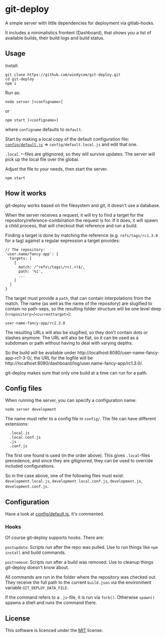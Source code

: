 # git-deploy

A simple server with little dependencies for deployment via gitlab-hooks.

It includes a minimalistics frontent (Dashboard), that shows you a list of available
builds, their build logs and build status.

## Usage

Install:

```shell
git clone https://github.com/windycom/git-deploy.git
cd git-deploy
npm i
```
Run as:
```
node server [<configname>]
```
or
```
npm start [<configname>]
```
where `configname` defaults to `default`.

Start by making a local copy of the default configuration file:
[`config/default.js`](config/default.js) => `config/default.local.js` and edit that one.

`.local.*`-files are gitignored, so they will survive updates. The server will pick up
the local file over the global.

Adjust the file to your needs, then start the server.

```shell
npm start
```

## How it works

git-deploy works based on the filesystem and git, it doesn't use a database.

When the server receives a request, it will try to find a target for the
repository/reference-combination the request is for. If it does, it will spawn
a child process, that will checkout that reference and run a build.

Finding a target is done by matching the reference (e.g. `refs/tags/rc1.3.0` for a tag)
against a regular expression a target provides:

```
// The repository:
'user.name/fancy-app': {
  targets: [
    {
      match: /^refs\/tags\/rc(.+)$/,
      path: '%1',
      ...
    }
  ]
}
```

The target must provide a `path`, that can contain interpolations from the match.
The name (as well as the name of the repository) are slugified to contain no path-seps,
so the resulting folder structure will be one level deep (`<repository>`/`<currenttarget>`):

```
user-name-fancy-app/rc1.3.0
```

The resulting URLs will also be slugified, so they don't contain dots or slashes
anymore. The URL will also be flat, so it can be used as a subdomain or path
without having to deal with varying depths.

So the build will be available under http://localhost:8080/user-name-fancy-app-rc1-3-0/,
the URL for the logfile will be http://localhost:8080/dashboard/log/user.name-fancy-app/rc1.3.0/.

git-deploy makes sure that only one build at a time can run for a path.

## Config files

When running the server, you can specify a configuration name:

```shell
node server development
```

The name must refer to a config file in `config/`. The file can have different extensions:

```
  .local.js
  .local.conf.js
  .js
  .conf.js
```

The first one found is used (in the order above). This gives `.local`-files precedence,
and since they are gitignored, they can be used to override included configurations.

So in the case above, one of the following files must exist:
`development.local.js`, `development.local.conf.js`, `development.js`, `development.conf.js`.

## Configuration

Have a look at [config/default.js](config/default.js), it's commented.

### Hooks

Of course git-deploy supports hooks. There are:

`postupdate`: Scripts run after the repo was pulled. Use to run things like `npm install`
and build commands.

`postremove`: Scripts run after a build was removed. Use to cleanup things git-deploy
doesn't know about.

All commands are run in the folder where the repository was checked out. They receive the
full path to the current `build.json` via the environment variable `GIT_DEPLOY_DATA_FILE`.

If the command refers to a `.js`-file, it is run via `fork()`. Otherwise `spawn()`
spawns a shell and runs the command there.

## License

This software is licenced under the [MIT](https://opensource.org/licenses/MIT) license.
